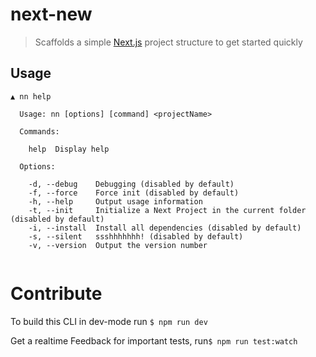 # next-new
> Scaffolds a simple [Next.js](https://github.com/zeit/next.js) project structure to get started quickly

## Usage

```
▲ nn help

  Usage: nn [options] [command] <projectName>

  Commands:

    help  Display help

  Options:

    -d, --debug    Debugging (disabled by default)
    -f, --force    Force init (disabled by default)
    -h, --help     Output usage information
    -t, --init     Initialize a Next Project in the current folder (disabled by default)
    -i, --install  Install all dependencies (disabled by default)
    -s, --silent   ssshhhhhhh! (disabled by default)
    -v, --version  Output the version number


```
# Contribute
To build this CLI in dev-mode run `$ npm run dev`

Get a realtime Feedback for important tests, run`$ npm run test:watch`
